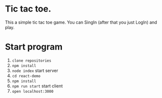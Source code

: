 # Tic tac toe.

This a simple tic tac toe game. You can SingIn (after that you just LogIn) and play.
 
 # Start program
 
1. `clone repositories`
2. `npm install`
3. `node index` start server
4. `cd react-demo`
5. `npm install`
6. `npm run start` start client
7. `open localhost:3000` 

